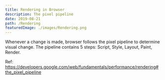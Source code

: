 ```yaml
---
title: Rendering in Browser 
description: The pixel pipeline
date: 2019-08-21
path: /Rendering
featuredImage: ./images/Rendering.png
---
```


Whenever a change is made, browser follows the pixel pipeline to determine visual change. The pipeline contains 5 steps: Script, Style, Layout, Paint, Render.



Ref: https://developers.google.com/web/fundamentals/performance/rendering#the_pixel_pipeline
